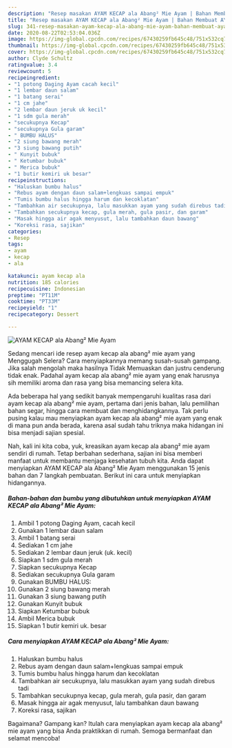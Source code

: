 ```yaml
---
description: "Resep masakan AYAM KECAP ala Abang² Mie Ayam | Bahan Membuat AYAM KECAP ala Abang² Mie Ayam Yang Enak Banget"
title: "Resep masakan AYAM KECAP ala Abang² Mie Ayam | Bahan Membuat AYAM KECAP ala Abang² Mie Ayam Yang Enak Banget"
slug: 341-resep-masakan-ayam-kecap-ala-abang-mie-ayam-bahan-membuat-ayam-kecap-ala-abang-mie-ayam-yang-enak-banget
date: 2020-08-22T02:53:04.036Z
image: https://img-global.cpcdn.com/recipes/67430259fb645c48/751x532cq70/ayam-kecap-ala-abang-mie-ayam-foto-resep-utama.jpg
thumbnail: https://img-global.cpcdn.com/recipes/67430259fb645c48/751x532cq70/ayam-kecap-ala-abang-mie-ayam-foto-resep-utama.jpg
cover: https://img-global.cpcdn.com/recipes/67430259fb645c48/751x532cq70/ayam-kecap-ala-abang-mie-ayam-foto-resep-utama.jpg
author: Clyde Schultz
ratingvalue: 3.4
reviewcount: 5
recipeingredient:
- "1 potong Daging Ayam cacah kecil"
- "1 lembar daun salam"
- "1 batang serai"
- "1 cm jahe"
- "2 lembar daun jeruk uk kecil"
- "1 sdm gula merah"
- "secukupnya Kecap"
- "secukupnya Gula garam"
- " BUMBU HALUS"
- "2 siung bawang merah"
- "3 siung bawang putih"
- " Kunyit bubuk"
- " Ketumbar bubuk"
- " Merica bubuk"
- "1 butir kemiri uk besar"
recipeinstructions:
- "Haluskan bumbu halus"
- "Rebus ayam dengan daun salam+lengkuas sampai empuk"
- "Tumis bumbu halus hingga harum dan kecoklatan"
- "Tambahkan air secukupnya, lalu masukkan ayam yang sudah direbus tadi"
- "Tambahkan secukupnya kecap, gula merah, gula pasir, dan garam"
- "Masak hingga air agak menyusut, lalu tambahkan daun bawang"
- "Koreksi rasa, sajikan"
categories:
- Resep
tags:
- ayam
- kecap
- ala

katakunci: ayam kecap ala 
nutrition: 185 calories
recipecuisine: Indonesian
preptime: "PT11M"
cooktime: "PT33M"
recipeyield: "1"
recipecategory: Dessert

---
```



![AYAM KECAP ala Abang² Mie Ayam](https://img-global.cpcdn.com/recipes/67430259fb645c48/751x532cq70/ayam-kecap-ala-abang-mie-ayam-foto-resep-utama.jpg)

Sedang mencari ide resep ayam kecap ala abang² mie ayam yang Menggugah Selera? Cara menyiapkannya memang susah-susah gampang. Jika salah mengolah maka hasilnya Tidak Memuaskan dan justru cenderung tidak enak. Padahal ayam kecap ala abang² mie ayam yang enak harusnya sih memiliki aroma dan rasa yang bisa memancing selera kita.

Ada beberapa hal yang sedikit banyak mempengaruhi kualitas rasa dari ayam kecap ala abang² mie ayam, pertama dari jenis bahan, lalu pemilihan bahan segar, hingga cara membuat dan menghidangkannya. Tak perlu pusing kalau mau menyiapkan ayam kecap ala abang² mie ayam yang enak di mana pun anda berada, karena asal sudah tahu triknya maka hidangan ini bisa menjadi sajian spesial.




Nah, kali ini kita coba, yuk, kreasikan ayam kecap ala abang² mie ayam sendiri di rumah. Tetap berbahan sederhana, sajian ini bisa memberi manfaat untuk membantu menjaga kesehatan tubuh kita. Anda dapat menyiapkan AYAM KECAP ala Abang² Mie Ayam menggunakan 15 jenis bahan dan 7 langkah pembuatan. Berikut ini cara untuk menyiapkan hidangannya.

<!--inarticleads1-->

##### Bahan-bahan dan bumbu yang dibutuhkan untuk menyiapkan AYAM KECAP ala Abang² Mie Ayam:

1. Ambil 1 potong Daging Ayam, cacah kecil
1. Gunakan 1 lembar daun salam
1. Ambil 1 batang serai
1. Sediakan 1 cm jahe
1. Sediakan 2 lembar daun jeruk (uk. kecil)
1. Siapkan 1 sdm gula merah
1. Siapkan secukupnya Kecap
1. Sediakan secukupnya Gula garam
1. Gunakan  BUMBU HALUS:
1. Gunakan 2 siung bawang merah
1. Gunakan 3 siung bawang putih
1. Gunakan  Kunyit bubuk
1. Siapkan  Ketumbar bubuk
1. Ambil  Merica bubuk
1. Siapkan 1 butir kemiri uk. besar




<!--inarticleads2-->

##### Cara menyiapkan AYAM KECAP ala Abang² Mie Ayam:

1. Haluskan bumbu halus
1. Rebus ayam dengan daun salam+lengkuas sampai empuk
1. Tumis bumbu halus hingga harum dan kecoklatan
1. Tambahkan air secukupnya, lalu masukkan ayam yang sudah direbus tadi
1. Tambahkan secukupnya kecap, gula merah, gula pasir, dan garam
1. Masak hingga air agak menyusut, lalu tambahkan daun bawang
1. Koreksi rasa, sajikan




Bagaimana? Gampang kan? Itulah cara menyiapkan ayam kecap ala abang² mie ayam yang bisa Anda praktikkan di rumah. Semoga bermanfaat dan selamat mencoba!
